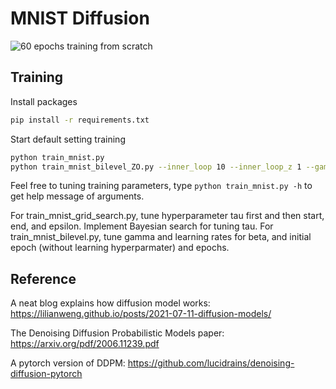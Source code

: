 # MNIST Diffusion
![60 epochs training from scratch](assets/demo.gif "60 epochs training from scratch")

## Training
Install packages
```bash
pip install -r requirements.txt
```
Start default setting training 
```bash
python train_mnist.py 
python train_mnist_bilevel_ZO.py --inner_loop 10 --inner_loop_z 1 --gamma 1 --gamma_end 1 --lr_beta 0.05 0.05 1 0.05 --initial_epoch 2 --epochs 3
```
Feel free to tuning training parameters, type `python train_mnist.py -h` to get help message of arguments.

For train_mnist_grid_search.py, tune hyperparameter tau first and then start, end, and epsilon. Implement Bayesian search for tuning tau. 
For train_mnist_bilevel.py, tune gamma and learning rates for beta, and initial epoch (without learning hyperparmater) and epochs. 

## Reference
A neat blog explains how diffusion model works: https://lilianweng.github.io/posts/2021-07-11-diffusion-models/

The Denoising Diffusion Probabilistic Models paper: https://arxiv.org/pdf/2006.11239.pdf 

A pytorch version of DDPM: https://github.com/lucidrains/denoising-diffusion-pytorch

